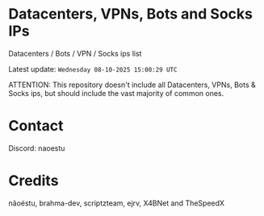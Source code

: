 # Datacenters, VPNs, Bots and Socks IPs
 
Datacenters / Bots / VPN / Socks ips list

Latest update: `Wednesday 08-10-2025 15:00:29 UTC` 

ATTENTION: This repository doesn't include all Datacenters, VPNs, Bots & Socks ips, 
but should include the vast majority of common ones.

# Contact
Discord: naoestu

# Credits
nãoéstu, brahma-dev, scriptzteam, ejrv, X4BNet and TheSpeedX
